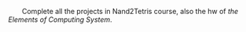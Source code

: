 &emsp;&emsp;Complete all the projects in Nand2Tetris course, also the hw of *the Elements of Computing System*.
